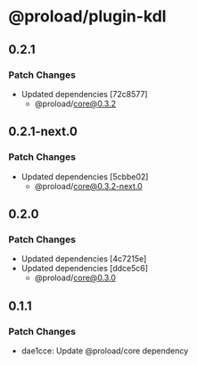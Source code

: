 # @proload/plugin-kdl

## 0.2.1

### Patch Changes

- Updated dependencies [72c8577]
  - @proload/core@0.3.2

## 0.2.1-next.0

### Patch Changes

- Updated dependencies [5cbbe02]
  - @proload/core@0.3.2-next.0

## 0.2.0

### Patch Changes

- Updated dependencies [4c7215e]
- Updated dependencies [ddce5c6]
  - @proload/core@0.3.0

## 0.1.1

### Patch Changes

- dae1cce: Update @proload/core dependency
